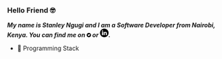 ### Hello Friend 🤓

***My name is Stanley Ngugi and I am a Software Developer from Nairobi, Kenya. 
You can find me on [<img src="./001-twitter.svg" width="10px">](https://twitter.com/_pedi_gree_) or [<img src="./002-linkedin.svg" width="20px">](https://www.linkedin.com/in/stanley-ngugi-78a540106).***

- 🧰 Programming Stack


<!--
**chege99/chege99** is a ✨ _special_ ✨ repository because its `README.md` (this file) appears on your GitHub profile.

Here are some ideas to get you started:

- 🔭 I’m currently working on ...
- 🌱 I’m currently learning ...
- 👯 I’m looking to collaborate on ...
- 🤔 I’m looking for help with ...
- 💬 Ask me about ...
- 📫 How to reach me: ...
- 😄 Pronouns: ...
- ⚡ Fun fact: ...
-->
